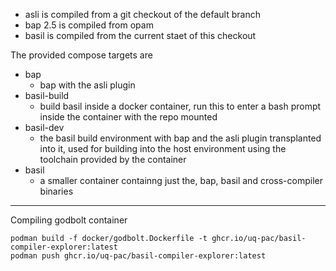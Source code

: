 
- asli is compiled from a git checkout of the default branch
- bap 2.5 is compiled from opam 
- basil is compiled from the current staet of this checkout 

The provided compose targets are 

- bap
    - bap with the asli plugin
- basil-build
    - build basil inside a docker container, run this to enter a bash prompt inside the container with the repo mounted
- basil-dev
    - the basil build environment with bap and the asli plugin transplanted into it, used for building into the host 
    environment using the toolchain provided by the container
- basil
    - a smaller container containng just the, bap, basil and cross-compiler binaries

---

Compiling godbolt container

```
podman build -f docker/godbolt.Dockerfile -t ghcr.io/uq-pac/basil-compiler-explorer:latest
podman push ghcr.io/uq-pac/basil-compiler-explorer:latest
```
